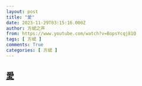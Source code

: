 ```yaml
---
layout: post
title: "愛"
date: 2023-11-29T03:15:16.000Z
author: 方斌之声
from: https://www.youtube.com/watch?v=BopsYcqj81Q
tags: [ 方斌 ]
comments: True
categories: [ 方斌 ]
---
```

<!--1701227716000-->
[愛](https://www.youtube.com/watch?v=BopsYcqj81Q)
------

<div>

</div>
